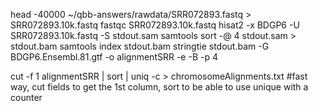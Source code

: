 
head -40000 ~/qbb-answers/rawdata/SRR072893.fastq > SRR072893.10k.fastq
fastqc SRR072893.10k.fastq
hisat2 -x BDGP6 -U SRR072893.10k.fastq -S stdout.sam
samtools sort -@ 4 stdout.sam > stdout.bam
samtools index stdout.bam
stringtie stdout.bam -G BDGP6.Ensembl.81.gtf -o alignmentSRR -e -B -p 4

cut -f 1 alignmentSRR | sort | uniq -c > chromosomeAlignments.txt #fast way, cut fields to get the 1st column, sort to be able to use unique with a counter 
